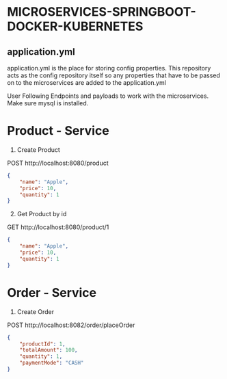 # MICROSERVICES-SPRINGBOOT-DOCKER-KUBERNETES


## application.yml
 
application.yml is the place for storing config properties.
This repository acts as the config repository itself so any properties 
that have to be passed on to the microservices are added to the application.yml


User Following Endpoints and payloads to work with the microservices.
Make sure mysql is installed.


# Product - Service

1) Create Product 

POST http://localhost:8080/product

```json
{
    "name": "Apple",
    "price": 10,
    "quantity": 1
}
```

2) Get Product by id 

GET http://localhost:8080/product/1
```json
{
    "name": "Apple",
    "price": 10,
    "quantity": 1
}
```

# Order - Service

1) Create Order

POST http://localhost:8082/order/placeOrder
```json
{
    "productId": 1,
    "totalAmount": 100,
    "quantity": 1,
    "paymentMode": "CASH"
}
```